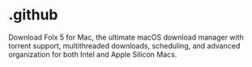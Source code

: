 # .github
Download Folx 5 for Mac, the ultimate macOS download manager with torrent support, multithreaded downloads, scheduling, and advanced organization for both Intel and Apple Silicon Macs.
